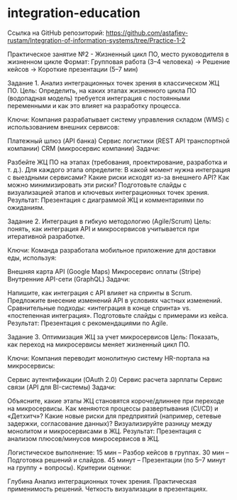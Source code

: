 # integration-education
Ссылка на GitHub репозиторий: https://github.com/astafiev-rustam/Integration-of-information-systems/tree/Practice-1-2

Практическое занятие №2 - Жизненный цикл ПО, место руководителя в жизненном цикле
Формат: Групповая работа (3–4 человека) → Решение кейсов → Короткие презентации (5–7 мин)

Задание 1. Анализ интеграционных точек зрения в классическом ЖЦ ПО.
Цель: Определить, на каких этапах жизненного цикла ПО (водопадная модель) требуется интеграция с постоянными переменными и как это влияет на разработку процесса.

Ключи:
Компания разрабатывает систему управления складом (WMS) с использованием внешних сервисов:

Платежный шлюз (API банка)
Сервис логистики (REST API транспортной компании)
CRM (микросервис компании)
Задачи:

Разбейте ЖЦ ПО на этапах (требования, проектирование, разработка и т. д.).
Для каждого этапа определите:
В какой момент нужна интеграция с выездными сервисами?
Какие риски исходят из-за внешнего API?
Как можно минимизировать эти риски?
Подготовьте слайды с визуализацией этапов и ключевых интеграционных точек зрения.
Результат: Презентация с диаграммой ЖЦ и комментариями по ожиданиям.

Задание 2. Интеграция в гибкую методологию (Agile/Scrum)
Цель: понять, как интеграция API и микросервисов учитывается при итеративной разработке.

Ключи:
Команда разработала мобильное приложение для доставки еды, используя:

Внешняя карта API (Google Maps)
Микросервис оплаты (Stripe)
Внутренние API-сети (GraphQL)
Задачи:

Напишите, как интеграция с API влияет на спринты в Scrum.
Предложите внесение изменений API в условиях частных изменений.
Сравнительные подходы: «интеграция в конце спринта» vs. «постепенная интеграция».
Подготовьте слайды с примерами из кейса.
Результат: Презентация с рекомендациями по Agile.

Задание 3. Оптимизация ЖЦ за учет микросервисов
Цель: Показать, как переход на микросервисы меняет жизненный цикл ПО.

Ключи:
Компания переводит монолитную систему HR-портала на микросервисы:

Сервис аутентификации (OAuth 2.0)
Сервис расчета зарплаты
Сервис связи (API для BI-системы)
Задачи:

Объясните, какие этапы ЖЦ становятся короче/длиннее при переходе на микросервисы.
Как меняются процессы развертывания (CI/CD) и «Детхитч»?
Какие новые риски для предприятий (например, сетевые задержки, согласование данных)?
Визуализируйте разницу между монолитом и микросервисами в ЖЦ.
Результат: Презентация с анализом плюсов/минусов микросервисов в ЖЦ.

Логистическое выполнение:
15 мин – Разбор кейсов в группах.
30 мин – Подготовка решений и слайдов.
45 минут – Презентации (по 5–7 минут на группу + вопросы).
Критерии оценки:

Глубина Анализ интеграционных точек зрения.
Практическая применимость решений.
Четкость визуализации в презентациях.

